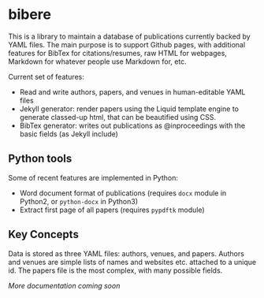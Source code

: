 bibere
======

This is a library to maintain a database of publications currently backed by YAML files. The main purpose is to support Github pages, with additional features for BibTex for citations/resumes, raw HTML for webpages, Markdown for whatever people use Markdown for, etc.

Current set of features:
- Read and write authors, papers, and venues in human-editable YAML files
- Jekyll generator: render papers using the Liquid template engine to generate classed-up html, that can be beautified using CSS.
- BibTex generator: writes out publications as @inproceedings with the basic fields (as Jekyll include)

## Python tools

Some of recent features are implemented in Python:
- Word document format of publications (requires `docx` module in Python2, or `python-docx` in Python3)
- Extract first page of all papers (requires `pypdftk` module)

## Key Concepts

Data is stored as three YAML files: authors, venues, and papers. Authors and venues are simple lists of names and websites etc. attached to a unique id. The papers file is the most complex, with many possible fields.

_More documentation coming soon_
